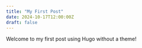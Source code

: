 ```yaml
---
title: "My First Post"
date: 2024-10-17T12:00:00Z
draft: false
---
```

 
Welcome to my first post using Hugo without a theme!
